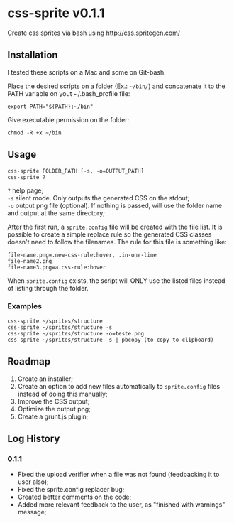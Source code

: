 # css-sprite v0.1.1

Create css sprites via bash using http://css.spritegen.com/

## Installation

I tested these scripts on a Mac and some on Git-bash.

Place the desired scripts on a folder (Ex.: `~/bin/`) and concatenate it to the PATH variable on yout ~/.bash_profile file:

    export PATH="${PATH}:~/bin"

Give executable permission on the folder:

    chmod -R +x ~/bin

## Usage

    css-sprite FOLDER_PATH [-s, -o=OUTPUT_PATH]
    css-sprite ?

`?`   help page;    
`-s`  silent mode. Only outputs the generated CSS on the stdout;    
`-o`  output png file (optional). If nothing is passed, will use the folder name and output at the same directory;

After the first run, a `sprite.config` file will be created with the file list. It is possible to create a simple replace rule so the generated CSS classes doesn't need to follow the filenames. The rule for this file is something like:

    file-name.png=.new-css-rule:hover, .in-one-line
    file-name2.png
    file-name3.png=a.css-rule:hover

When `sprite.config` exists, the script will ONLY use the listed files instead of listing through the folder.

### Examples

    css-sprite ~/sprites/structure
    css-sprite ~/sprites/structure -s
    css-sprite ~/sprites/structure -o=teste.png
    css-sprite ~/sprites/structure -s | pbcopy (to copy to clipboard)

## Roadmap

  1. Create an installer;
  2. Create an option to add new files automatically to `sprite.config` files instead of doing this manually;
  3. Improve the CSS output;
  4. Optimize the output png;
  5. Create a grunt.js plugin;

## Log History

### 0.1.1
  * Fixed the upload verifier when a file was not found (feedbacking it to user also);
  * Fixed the sprite.config replacer bug;
  * Created better comments on the code;
  * Added more relevant feedback to the user, as "finished with warnings" message;
